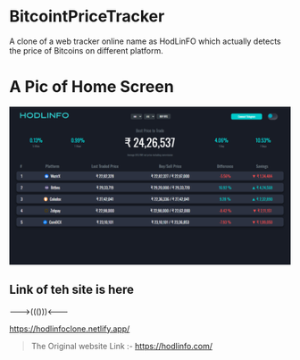 # BitcointPriceTracker
A clone of a web tracker online name as HodLinFO which actually detects the price of Bitcoins on different platform.

# A Pic of Home Screen

![Alt text](image.png)

## Link of teh site is here
--->((()))<---

https://hodlinfoclone.netlify.app/

> The Original website Link :- https://hodlinfo.com/
